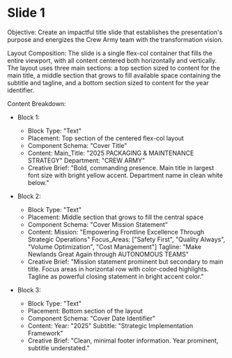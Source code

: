 
# Slide 1

Objective: Create an impactful title slide that establishes the presentation's purpose and energizes the Crew Army team with the transformation vision.

Layout Composition:
The slide is a single flex-col container that fills the entire viewport, with all content centered both horizontally and vertically. The layout uses three main sections: a top section sized to content for the main title, a middle section that grows to fill available space containing the subtitle and tagline, and a bottom section sized to content for the year identifier.

Content Breakdown:

- Block 1:
  - Block Type: "Text"
  - Placement: Top section of the centered flex-col layout
  - Component Schema: "Cover Title"
  - Content:
    Main_Title: "2025 PACKAGING & MAINTENANCE STRATEGY"
    Department: "CREW ARMY"
  - Creative Brief: "Bold, commanding presence. Main title in largest font size with bright yellow accent. Department name in clean white below."

- Block 2:
  - Block Type: "Text"  
  - Placement: Middle section that grows to fill the central space
  - Component Schema: "Cover Mission Statement"
  - Content:
    Mission: "Empowering Frontline Excellence Through Strategic Operations"
    Focus_Areas: ["Safety First", "Quality Always", "Volume Optimization", "Cost Management"]
    Tagline: "Make Newlands Great Again through AUTONOMOUS TEAMS"
  - Creative Brief: "Mission statement prominent but secondary to main title. Focus areas in horizontal row with color-coded highlights. Tagline as powerful closing statement in bright accent color."

- Block 3:
  - Block Type: "Text"
  - Placement: Bottom section of the layout
  - Component Schema: "Cover Date Identifier"  
  - Content:
    Year: "2025"
    Subtitle: "Strategic Implementation Framework"
  - Creative Brief: "Clean, minimal footer information. Year prominent, subtitle understated."
